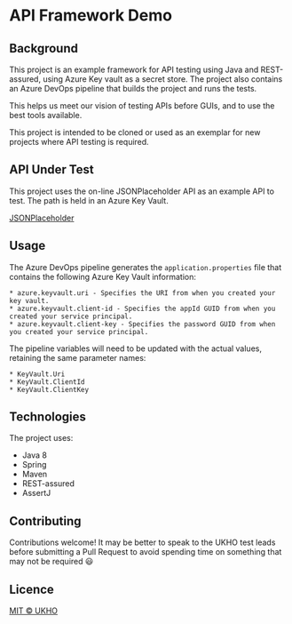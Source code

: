 # API Framework Demo
  
## Background

This project is an example framework for API testing using Java and REST-assured, using Azure Key vault as a secret store. The project also contains an Azure DevOps pipeline that builds the project and runs the tests.

This helps us meet our vision of testing APIs before GUIs, and to use the best tools available.  

This project is intended to be cloned or used as an exemplar for new projects where API testing is required.

## API Under Test

This project uses the on-line JSONPlaceholder API as an example API to test. The path is held in an Azure Key Vault.

[JSONPlaceholder]([https://jsonplaceholder.typicode.com/)

## Usage

 The Azure DevOps pipeline generates the `application.properties` file that contains the following Azure Key Vault information:

    * azure.keyvault.uri - Specifies the URI from when you created your key vault.
    * azure.keyvault.client-id - Specifies the appId GUID from when you created your service principal.
    * azure.keyvault.client-key - Specifies the password GUID from when you created your service principal.

The pipeline variables will need to be updated with the actual values, retaining the same parameter names:

    * KeyVault.Uri
    * KeyVault.ClientId
    * KeyVault.ClientKey

## Technologies  
  
The project uses:
* Java 8  
* Spring  
* Maven  
* REST-assured  
* AssertJ  
  
## Contributing  
  
Contributions welcome! It may be better to speak to the UKHO test leads before submitting a Pull Request to avoid spending time on something that may not be required :smiley:  
  
## Licence  
[MIT © UKHO](https://raw.githubusercontent.com/UKHO/licences/master/ukho-int/license.md)
